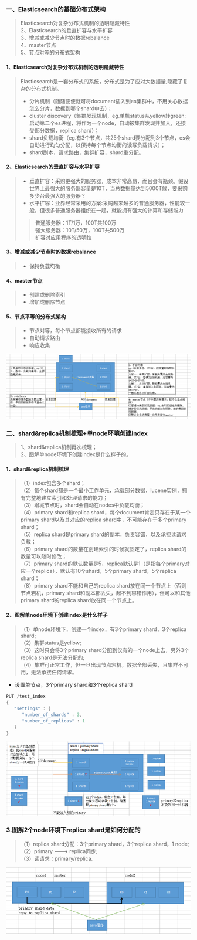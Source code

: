 ### 一、Elasticsearch的基础分布式架构
>Elasticsearch对复杂分布式机制的透明隐藏特性  
2、Elasticsearch的垂直扩容与水平扩容  
3、增减或减少节点时的数据rebalance  
4、master节点  
5、节点对等的分布式架构  

#### 1、Elasticsearch对复杂分布式机制的透明隐藏特性
>Elasticsearch是一套分布式的系统，分布式是为了应对大数据量,隐藏了复杂的分布式机制。  
>- 分片机制（随随便便就可将document插入到es集群中，不用关心数据怎么分片，数据到哪个shard中去）；   
>- cluster discovery（集群发现机制，eg.单机status从yellow转green:启动第二个es进程，将作为一个node，自动被集群发现并加入，还接受部分数据，replica shard）； 
>- shard负载均衡（eg.有3个节点，共25个shard要分配到3个节点，es会自动进行均匀分配，以保持每个节点均衡的读写负载请求）；  
>- shard副本，请求路由，集群扩容，shard重分配。

#### 2、Elasticsearch的垂直扩容与水平扩容
>- 垂直扩容：采购更强大的服务器，成本非常高昂，而且会有瓶颈。假设世界上最强大的服务器容量是10T，当总数据量达到5000T候，要采购多少台最强大的服务器？
>- 水平扩容：业界经常采用的方案:采购越来越多的普通服务器，性能较一般，但很多普通服务器组织在一起，就能拥有强大的计算和存储能力
>>普通服务器：1T/1万，100T共100万  
强大服务器：10T/50万，100T共500万  
扩容对应用程序的透明性

#### 3、增减或减少节点时的数据rebalance
>- 保持负载均衡
#### 4、master节点
>- 创建或删除索引
>- 增加或删除节点

#### 5、节点平等的分布式架构
>- 节点对等，每个节点都能接收所有的请求
>- 自动请求路由
>- 响应收集

![image](https://raw.githubusercontent.com/nanphonfy/note-images/master/bigdata-cookbook/elasticsearch/practice/03/ES%E7%9A%84%E5%9F%BA%E7%A1%80%E5%88%86%E5%B8%83%E5%BC%8F%E6%9E%B6%E6%9E%84.png)

### 二、shard&replica机制梳理+单node环境创建index
>1、shard&replica机制再次梳理；  
2、图解单node环境下创建index是什么样子的。

#### 1、shard&replica机制梳理
>（1）index包含多个shard；  
（2）每个shard都是一个最小工作单元，承载部分数据，lucene实例，拥有完整地建立索引和处理请求的能力；  
（3）增减节点时，shard会自动在nodes中负载均衡；  
（4）primary shard和replica shard，每个document肯定只存在于某一个primary shard以及其对应的replica shard中，不可能存在于多个primary shard；  
（5）replica shard是primary shard的副本，负责容错，以及承担读请求负载；  
（6）primary shard的数量在创建索引的时候就固定了，replica shard的数量可以随时修改；  
（7）primary shard的默认数量是5，replica默认是1（是指每个primary对应一个replica），默认有10个shard，5个primary shard，5个replica shard；  
（8）primary shard不能和自己的replica shard放在同一个节点上（否则节点宕机，primary shard和副本都丢失，起不到容错作用），但可以和其他primary shard的replica shard放在同一个节点上。

#### 2、图解单node环境下创建index是什么样子
>（1）单node环境下，创建一个index，有3个primary shard，3个replica shard;  
（2）集群status是yellow;  
（3）这时只会将3个primary shard分配到仅有的一个node上去，另外3个replica shard是无法分配的;  
（4）集群可正常工作，但一旦出现节点宕机，数据全部丢失，且集群不可用，无法承接任何请求。
- 设置单节点，3个primary shard和3个replica shard
```java  
PUT /test_index
{
   "settings" : {
      "number_of_shards" : 3,
      "number_of_replicas" : 1
   }
}
```

![image](https://raw.githubusercontent.com/nanphonfy/note-images/master/bigdata-cookbook/elasticsearch/practice/03/shard%26replica%E6%9C%BA%E5%88%B6.png)

### 3.图解2个node环境下replica shard是如何分配的
>（1）replica shard分配：3个primary shard，3个replica shard，1 node;  
（2）primary ---> replica同步;  
（3）读请求：primary/replica.

![image](https://raw.githubusercontent.com/nanphonfy/note-images/master/bigdata-cookbook/elasticsearch/practice/03/2_node_replica_shard.png)
